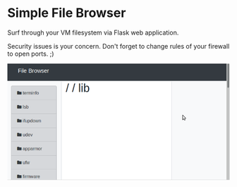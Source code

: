 # Simple File Browser

Surf through your VM filesystem via Flask web application.

Security issues is your concern. Don't forget to change rules of your firewall to open ports. ;) 

![screenshot](/static/screenshot.png)
